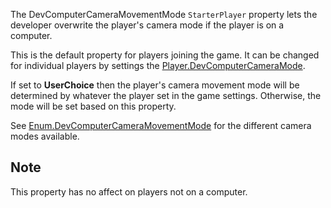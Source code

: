 The DevComputerCameraMovementMode `StarterPlayer` property lets the developer overwrite the player's camera mode if the player is on a computer.

This is the default property for players joining the game. It can be changed for individual players by settings the [Player.DevComputerCameraMode](https://developer.roblox.com/api-reference/property/Player/DevComputerCameraMode).

If set to **UserChoice** then the player's camera movement mode will be determined by whatever the player set in the game settings. Otherwise, the mode will be set based on this property.

See [Enum.DevComputerCameraMovementMode](https://developer.roblox.com/search#stq=DevComputerCameraMovementMode) for the different camera modes available.

## Note

This property has no affect on players not on a computer.